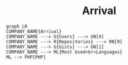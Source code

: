 <h1 align="center">Arrival</h1>

```mermaid
graph LR
COMPANY_NAME{Arrival}
COMPANY_NAME ---> U{Users} ---> UN[4]
COMPANY_NAME ---> R{Repositories} ---> RN[9]
COMPANY_NAME ---> G{Gists} ---> GN[1]
COMPANY_NAME ---> ML{Most Used<br>Languages}
ML --> PHP[PHP]
```
